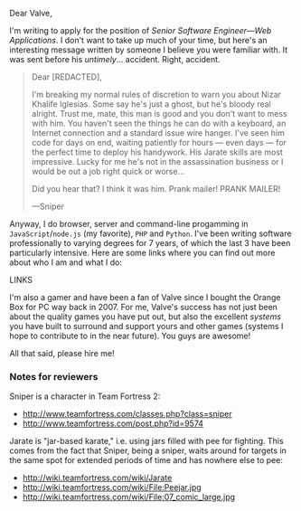 Dear Valve,

I'm writing to apply for the position of *Senior Software Engineer—Web Applications*. I don't want to take up much of your time, but here's an interesting message written by someone I believe you were familiar with. It was sent before his *untimely*... accident. Right, accident.

> Dear [REDACTED],
>
> I'm breaking my normal rules of discretion to warn you about Nizar Khalife Iglesias. Some say he's just a ghost, but he's bloody real alright. Trust me, mate, this man is good and you don't want to mess with him. You haven't seen the things he can do with a keyboard, an Internet connection and a standard issue wire hanger. I've seen him code for days on end, waiting patiently for hours — even days — for the perfect time to deploy his handywork. His Jarate skills are most impressive. Lucky for me he's not in the assassination business or I would be out a job right quick or worse...
>
> Did you hear that? I think it was him. Prank mailer! PRANK MAILER!
>
> —Sniper

Anyway, I do browser, server and command-line progamming in `JavaScript`/`node.js` (my favorite), `PHP` and `Python`. I've been writing software professionally to varying degrees for 7 years, of which the last 3 have been particularly intensive. Here are some links where you can find out more about who I am and what I do:

LINKS

I'm also a gamer and have been a fan of Valve since I bought the Orange Box for PC way back in 2007. For me, Valve's success has not just been about the quality games you have put out, but also the excellent *systems* you have built to surround and support yours and other games (systems I hope to contribute to in the near future). You guys are awesome!

All that said, please hire me!


### Notes for reviewers ###

Sniper is a character in Team Fortress 2:

- http://www.teamfortress.com/classes.php?class=sniper
- http://www.teamfortress.com/post.php?id=9574

Jarate is "jar-based karate," i.e. using jars filled with pee for fighting. This comes from the fact that Sniper, being a sniper, waits around for targets in the same spot for extended periods of time and has nowhere else to pee:

- http://wiki.teamfortress.com/wiki/Jarate
- http://wiki.teamfortress.com/wiki/File:Peejar.jpg
- http://wiki.teamfortress.com/wiki/File:07_comic_large.jpg
